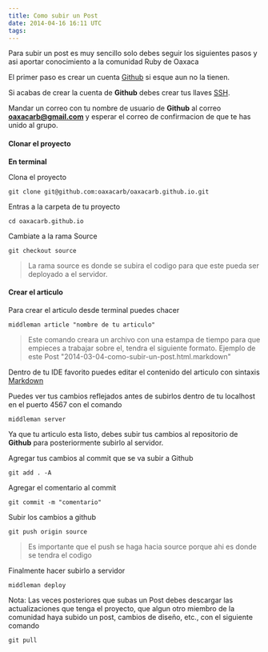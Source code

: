 ```yaml
---
title: Como subir un Post
date: 2014-04-16 16:11 UTC
tags:
---
```

Para subir un post es muy sencillo solo debes seguir los siguientes pasos y asi aportar conocimiento a la comunidad Ruby de Oaxaca

El primer paso es crear un cuenta [Github](https://github.com) si esque aun no la tienen.

Si acabas de crear la cuenta de **Github** debes crear tus llaves [SSH](https://help.github.com/articles/generating-ssh-keys).

Mandar un correo con tu nombre de usuario de **Github** al correo **oaxacarb@gmail.com** y esperar el correo de confirmacion de que te has unido al grupo. 

#### Clonar el proyecto

**En terminal** 

Clona el proyecto

``git clone git@github.com:oaxacarb/oaxacarb.github.io.git``

Entras a la carpeta de tu proyecto

``cd oaxacarb.github.io``

Cambiate a la rama Source

``git checkout source``

> La rama source es donde se subira el codigo para que este pueda ser deployado a el servidor.

#### Crear el articulo

Para crear el articulo desde terminal puedes chacer

``middleman article "nombre de tu articulo"``

> Este comando creara un archivo con una estampa de tiempo para que empieces a trabajar sobre el, tendra el siguiente formato. Ejemplo de este Post "2014-03-04-como-subir-un-post.html.markdown"

Dentro de tu IDE favorito puedes editar el contenido del articulo con sintaxis [Markdown](http://daringfireball.net/projects/markdown/syntax)

Puedes ver tus cambios reflejados antes de subirlos dentro de tu localhost en el puerto 4567 con el comando

``middleman server``

Ya que tu articulo esta listo, debes subir tus cambios al repositorio de **Github** para posteriormente subirlo al servidor.

Agregar tus cambios al commit que se va subir a Github

``git add . -A``

Agregar el comentario al commit

``git commit -m "comentario"``

Subir los cambios a github

``git push origin source`` 

> Es importante que el push se haga hacia source porque ahi es donde se tendra el codigo

Finalmente hacer subirlo a servidor

``middleman deploy``

Nota: Las veces posteriores que subas un Post debes descargar las actualizaciones que tenga el proyecto, que algun otro miembro de la comunidad haya subido un post, cambios de diseño, etc., con el siguiente comando

``git pull`` 
